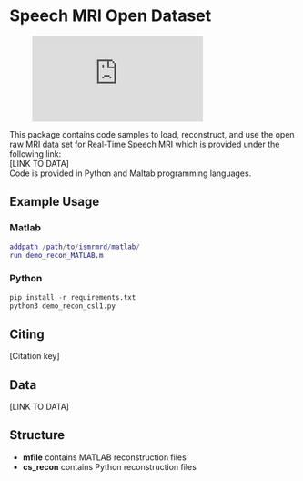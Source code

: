 # Speech MRI Open Dataset


<figure class="video_container">
  <iframe src="https://player.vimeo.com/video/67169448?autoplay=1&loop=0&title=0&byline=0&portrait=0&mute=0" frameborder="0" allowfullscreen="false"> </iframe>
</figure>

This package contains code samples to load, reconstruct, and use the open raw MRI data set for Real-Time Speech MRI which is provided under the following link:\
 [LINK TO DATA]\
Code is provided in Python and Maltab programming languages.

## Example Usage

### Matlab
```matlab
addpath /path/to/ismrmrd/matlab/
run demo_recon_MATLAB.m
```
### Python
```python
pip install -r requirements.txt
python3 demo_recon_csl1.py
```

## Citing
[Citation key]

## Data
 [LINK TO DATA]

## Structure

* **mfile** contains MATLAB reconstruction files
* **cs_recon** contains Python reconstruction files

